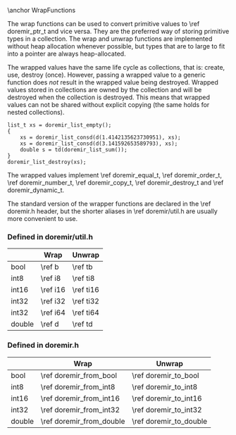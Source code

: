 
\anchor WrapFunctions

The wrap functions can be used to convert primitive values to \ref doremir_ptr_t and vice versa. 
They are the preferred way of storing primitive types in a collection. The wrap and unwrap functions
are implemented without heap allocation whenever possible, but types that are to large to fit into a 
pointer are always heap-allocated.

The wrapped values have the same life cycle as collections, that is: create, use, destroy (once).
However, passing a wrapped value to a generic function does *not* result in the wrapped value being
destroyed. Wrapped values stored in collections are owned by the collection and will be destroyed
when the collection is destroyed. This means that wrapped values can not be shared without explicit
copying (the same holds for nested collections).

~~~~~~~~~~~~~~~~~~~~~~~~~~~~~~~~~~~~~~~~~~~~~~~~~~~~~~~~~~~~
list_t xs = doremir_list_empty();
{
    xs = doremir_list_consd(d(1.4142135623730951), xs);
    xs = doremir_list_consd(d(3.141592653589793), xs);
    double s = td(doremir_list_sum());
}
doremir_list_destroy(xs);
~~~~~~~~~~~~~~~~~~~~~~~~~~~~~~~~~~~~~~~~~~~~~~~~~~~~~~~~~~~~

The wrapped values implement \ref doremir_equal_t, \ref doremir_order_t, \ref doremir_number_t, \ref
doremir_copy_t, \ref doremir_destroy_t and \ref doremir_dynamic_t.

The standard version of the wrapper functions are declared in the \ref doremir.h header, but the shorter
aliases in \ref doremir/util.h are usually more convenient to use.

### Defined in doremir/util.h

|        | Wrap           | Unwrap         
|--------|----------------| -------------------
| bool   | \ref b         | \ref tb        
| int8   | \ref i8        | \ref ti8       
| int16  | \ref i16       | \ref ti16      
| int32  | \ref i32       | \ref ti32      
| int32  | \ref i64       | \ref ti64      
| double | \ref d         | \ref td        

### Defined in doremir.h

|        | Wrap                     | Unwrap                  
|--------|--------------------------| ------------------------
| bool   | \ref doremir_from_bool   | \ref doremir_to_bool    
| int8   | \ref doremir_from_int8   | \ref doremir_to_int8    
| int16  | \ref doremir_from_int16  | \ref doremir_to_int16   
| int32  | \ref doremir_from_int32  | \ref doremir_to_int32   
| double | \ref doremir_from_double | \ref doremir_to_double  


